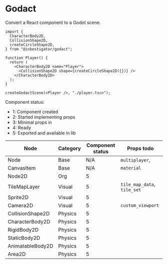 # Godact

Convert a React component to a Godot scene.

```tsx
import {
  CharacterBody2D,
  CollisionShape2D,
  createCircleShape2D,
} from "@inbestigator/godact";

function Player() {
  return (
    <CharacterBody2D name="Player">
      <CollisionShape2D shape={createCircleShape2D({})} />
    </CharacterBody2D>
  );
}

createGodactScene(<Player />, "./player.tscn");
```

Component status:

- 1: Component created
- 2: Started implementing props
- 3: Minimal props in
- 4: Ready
- 5: Exported and available in lib

| Node             | Category | Component status | Props todo                  |
| ---------------- | -------- | ---------------- | --------------------------- |
| Node             | Base     | N/A              | `multiplayer`,              |
| CanvasItem       | Base     | N/A              | `material`                  |
| Node2D           | Org      | 5                |                             |
| TileMapLayer     | Visual   | 5                | `tile_map_data`, `tile_set` |
| Sprite2D         | Visual   | 5                |                             |
| Camera2D         | Visual   | 5                | `custom_viewport`           |
| CollisionShape2D | Physics  | 5                |                             |
| CharacterBody2D  | Physics  | 5                |                             |
| RigidBody2D      | Physics  | 5                |                             |
| StaticBody2D     | Physics  | 5                |                             |
| AnimatableBody2D | Physics  | 5                |                             |
| Area2D           | Physics  | 5                |                             |
